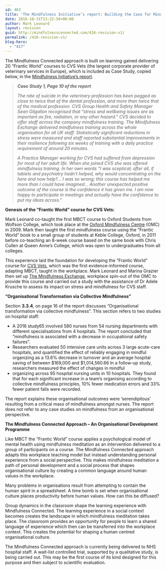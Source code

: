 ```yaml
---
id: 463
title: 'The Mindfulness Initiative’s report: Building the Case for Mindfulness in the Workplace, Case Study'
date: 2016-10-31T13:22:50+00:00
author: Mark Leonard
layout: revision
guid: http://mindfulnessconnected.com/416-revision-v1/
permalink: /416-revision-v1/
blog-hero:
  - "417"
---
```

<p class="p1">
  The Mindfulness Connected approach is built on learning gained delivering 20 “Frantic World” courses to CVS Vets (the largest corporate provider of veterinary services in Europe), which is included as Case Study, copied below, in the <a href="http://www.themindfulnessinitiative.org.uk/images/reports/MI_Building-the-Case_v1.1_Oct16.pdf">Mindfulness Initiative&#8217;s report</a>.
</p>

> <p class="p1">
>   <strong><!--more-->
>   
>   <em>Case Study 1, Page 10 of the report</em></strong>
> </p>
> 
> <p class="p1">
>   <em>The rate of suicide in the veterinary profession has been pegged as close to twice that of the dental profession, and more than twice that of the medical profession. CVS Group Health and Safety Manager Sean Gilgallon recognised that “stress and wellbeing issues are as important as fire, radiation, or any other hazard.” CVS decided to offer staff across the company mindfulness training. The Mindfulness Exchange delivered mindfulness training across the whole organisation for all UK staff. Statistically significant reductions in stress were measured and staff reported substantial improvements in their resilience following six weeks of training with a daily practice requirement of around 20 minutes.</em>
> </p>
> 
> <p class="p1">
>   <em>A Practice Manager working for CVS had suffered from depression for most of her adult life. When she joined CVS she was offered mindfulness training. In her own words “I was sceptical; after all, if tablets and psychiatry hadn’t helped, why would concentrating on the here and now help?&#8230; I was so wrong; this course has helped me more than I could have imagined… Another unexpected positive outcome of the course is the confidence it has given me. I am now happy to participate in meetings and actually have the confidence to put my ideas across.&#8221;</em>
> </p>

<p class="p4">
  <strong>Genesis of the “Frantic World” course for CVS Vets:</strong>
</p>

<p class="p4">
  Mark Leonard co-taught the first MBCT course to Oxford Students from Wolfson College, which took place at the <a href="http://oxfordmindfulness.org/">Oxford Mindfulness Centre</a> (OMC) in 2009. Mark then taught the first mindfulness course using the “Frantic World” book to a small group of students at Keble College, Oxford, in 2011 before co-teaching an 8-week course based on the same book with Chris Cullen at Queen Anne’s College, which was open to undergraduates from all colleges.
</p>

<p class="p4">
  This experience laid the foundation for developing the “Frantic World” course for <a href="http://www.cvsukltd.co.uk/">CVS Vets</a>, which was the first evidence-informed course, adapting MBCT, taught in the workplace. Mark Leonard and Marina Grazier then set up <a href="http://mindfulness-exchange.com/">The Mindfulness Exchange</a>, workplace spin-out of the OMC to provide this course and carried out a study with the assistance of Dr Adele Krusche to assess its impact on stress and mindfulness for CVS staff.
</p>

<p class="p4">
  <strong>&#8220;Organisational Transformation via Collective Mindfulness&#8221;</strong>
</p>

<p class="p4">
  Section <strong>3.3.4</strong>, on page 16 of the report discusses &#8220;Organisational transformation via collective mindfulness&#8221;. This section refers to two studies on hospital staff:
</p>

  * A 2016 study65 involved 580 nurses from 54 nursing departments with different specialisations from 4 hospitals. The report concluded that “mindfulness is associated with a decrease in occupational safety failures”.
  * Researchers evaluated 50 intensive care units across 3 large acute-care hospitals, and quantified the effect of reliably engaging in mindful organizing as a 13.6% decrease in turnover and an average hospital saving of between $169,000 and $1,014,560.66 In a follow-up study, researchers measured the effect of changes in mindful
  * organizing across 95 hospital nursing units in 10 hospitals. They found that for each significant increase in a team’s organising according to collective mindfulness principles, 10% fewer medication errors and 33% fewer patient falls were recorded.

<p class="p4">
  The report explains these organisational outcomes were &#8216;serendipitous&#8217; resulting from a critical mass of mindfulness amongst nurses. The report does not refer to any case studies on mindfulness from an organisational perspective.
</p>

<p class="p4">
  <strong>The Mindfulness Connected Approach &#8211; An Organisational Development Programme</strong>
</p>

<p class="p4">
  Like MBCT the “Frantic World” course applies a psychological model of mental health using mindfulness meditation as an intervention delivered to a group of participants on a course. The Mindfulness Connected approach adapts this workplace teaching model but instead understanding personal experience from a social perspective. This makes mindfulness meditation a path of personal development and a social process that shapes organisational culture by creating a common language around human values in the workplace.
</p>

<p class="p4">
  Many problems in organisations result from attempting to contain the human spirit in a spreadsheet. A time bomb is set when organisational culture places productivity before human values. How can this be diffused?
</p>

<p class="p4">
  Group dynamics in the classroom shape the learning experience with Mindfulness Connected. The learning experience in a social context becomes creates the landscape in which mindfulness meditation takes place. The classroom provides an opportunity for people to learn a shared language of experience which then can be transferred into the workplace context. This creates the potential for shaping a human centred organisational culture.
</p>

<p class="p4">
  The Mindfulness Connected approach is currently being delivered to NHS hospital staff. A wait-list controlled trial, supported by a qualitative study, is being carried out. This may be the first course of its kind designed for this purpose and then subject to scientific evaluation.
</p>
